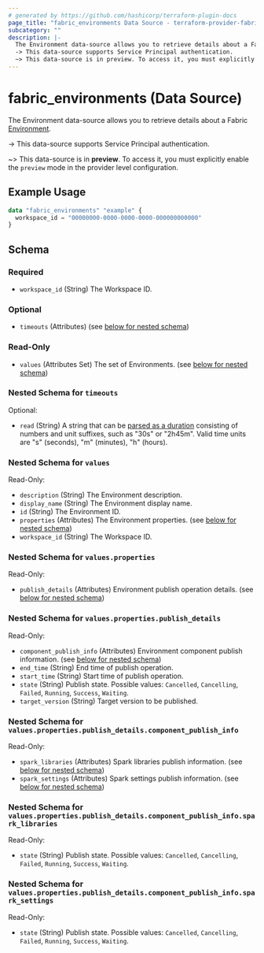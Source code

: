 ```yaml
---
# generated by https://github.com/hashicorp/terraform-plugin-docs
page_title: "fabric_environments Data Source - terraform-provider-fabric"
subcategory: ""
description: |-
  The Environment data-source allows you to retrieve details about a Fabric Environment https://learn.microsoft.com/fabric/data-engineering/create-and-use-environment.
  -> This data-source supports Service Principal authentication.
  ~> This data-source is in preview. To access it, you must explicitly enable the preview mode in the provider level configuration.
---
```


# fabric_environments (Data Source)

The Environment data-source allows you to retrieve details about a Fabric [Environment](https://learn.microsoft.com/fabric/data-engineering/create-and-use-environment).

-> This data-source supports Service Principal authentication.

~> This data-source is in **preview**. To access it, you must explicitly enable the `preview` mode in the provider level configuration.

## Example Usage

```terraform
data "fabric_environments" "example" {
  workspace_id = "00000000-0000-0000-0000-000000000000"
}
```

<!-- schema generated by tfplugindocs -->
## Schema

### Required

- `workspace_id` (String) The Workspace ID.

### Optional

- `timeouts` (Attributes) (see [below for nested schema](#nestedatt--timeouts))

### Read-Only

- `values` (Attributes Set) The set of Environments. (see [below for nested schema](#nestedatt--values))

<a id="nestedatt--timeouts"></a>

### Nested Schema for `timeouts`

Optional:

- `read` (String) A string that can be [parsed as a duration](https://pkg.go.dev/time#ParseDuration) consisting of numbers and unit suffixes, such as "30s" or "2h45m". Valid time units are "s" (seconds), "m" (minutes), "h" (hours).

<a id="nestedatt--values"></a>

### Nested Schema for `values`

Read-Only:

- `description` (String) The Environment description.
- `display_name` (String) The Environment display name.
- `id` (String) The Environment ID.
- `properties` (Attributes) The Environment properties. (see [below for nested schema](#nestedatt--values--properties))
- `workspace_id` (String) The Workspace ID.

<a id="nestedatt--values--properties"></a>

### Nested Schema for `values.properties`

Read-Only:

- `publish_details` (Attributes) Environment publish operation details. (see [below for nested schema](#nestedatt--values--properties--publish_details))

<a id="nestedatt--values--properties--publish_details"></a>

### Nested Schema for `values.properties.publish_details`

Read-Only:

- `component_publish_info` (Attributes) Environment component publish information. (see [below for nested schema](#nestedatt--values--properties--publish_details--component_publish_info))
- `end_time` (String) End time of publish operation.
- `start_time` (String) Start time of publish operation.
- `state` (String) Publish state. Possible values: `Cancelled`, `Cancelling`, `Failed`, `Running`, `Success`, `Waiting`.
- `target_version` (String) Target version to be published.

<a id="nestedatt--values--properties--publish_details--component_publish_info"></a>

### Nested Schema for `values.properties.publish_details.component_publish_info`

Read-Only:

- `spark_libraries` (Attributes) Spark libraries publish information. (see [below for nested schema](#nestedatt--values--properties--publish_details--component_publish_info--spark_libraries))
- `spark_settings` (Attributes) Spark settings publish information. (see [below for nested schema](#nestedatt--values--properties--publish_details--component_publish_info--spark_settings))

<a id="nestedatt--values--properties--publish_details--component_publish_info--spark_libraries"></a>

### Nested Schema for `values.properties.publish_details.component_publish_info.spark_libraries`

Read-Only:

- `state` (String) Publish state. Possible values: `Cancelled`, `Cancelling`, `Failed`, `Running`, `Success`, `Waiting`.

<a id="nestedatt--values--properties--publish_details--component_publish_info--spark_settings"></a>

### Nested Schema for `values.properties.publish_details.component_publish_info.spark_settings`

Read-Only:

- `state` (String) Publish state. Possible values: `Cancelled`, `Cancelling`, `Failed`, `Running`, `Success`, `Waiting`.
